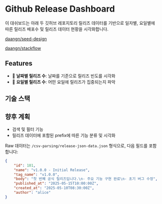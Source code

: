 # Github Release Dashboard
이 대쉬보드는 아래 두 깃허브 레포지토리 릴리즈 데이터를 기반으로 일자별, 요일별에 따른 릴리즈 배포수 및 릴리즈 데이터 현황을 시각화합니다. 

[daangn/seed-design](https://github.com/daangn/seed-design/releases) 

[daangn/stackflow](https://github.com/daangn/stackflow) 

## Features

- 📅 **날짜별 릴리즈 수**: 날짜를 기준으로 릴리즈 빈도를 시각화
- 📆 **요일별 릴리즈 수**: 어떤 요일에 릴리즈가 집중되는지 파악

## 기술 스택

## 향후 계획
- 검색 및 필터 기능
- 릴리즈 데이터에 포함된 prefix에 따른 기능 분류 및 시각화

Raw 데이터는 `/csv-parsing/release-json-data.json` 형식으로, 다음 필드를 포함합니다:

```json
{
    "id": 101,
    "name": "v1.0.0 - Initial Release",
    "tag_name": "v1.0.0",
    "body": "첫 번째 공식 릴리즈입니다.\n- 주요 기능 구현 완료\n- 초기 버그 수정",
    "published_at": "2025-05-15T10:00:00Z",
    "created_at": "2025-05-10T08:30:00Z",
    "author": "alice"
}
```